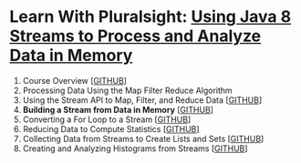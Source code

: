 # Learn With Pluralsight: [Using Java 8 Streams to Process and Analyze Data in Memory][url.course]

1. Course Overview [[GITHUB][branch.gh.main]]
2. Processing Data Using the Map Filter Reduce Algorithm
3. Using the Stream API to Map, Filter, and Reduce Data [[GITHUB][branch.gh.p3]]
4. **Building a Stream from Data in Memory** [[GITHUB][branch.gh.p4]]
5. Converting a For Loop to a Stream [[GITHUB][branch.gh.p5]]
6. Reducing Data to Compute Statistics [[GITHUB][branch.gh.p6]]
7. Collecting Data from Streams to Create Lists and Sets [[GITHUB][branch.gh.p7]]
8. Creating and Analyzing Histograms from Streams [[GITHUB][branch.gh.p8]]

[url.course]: https://app.pluralsight.com/library/courses/java-streams-process-analyze-data-memory
[branch.gh.main]: https://github.com/reinielfc/lrn-ps-java8-lambda-expressions/tree/main
[branch.gh.p1]: https://github.com/reinielfc/lrn-ps-java8-lambda-expressions/tree/1-CourseOverview 
[branch.gh.p2]: https://github.com/reinielfc/lrn-ps-java8-lambda-expressions/tree/2-ProcessingDataUsingTheMapFilterReduceAlgorithm
[branch.gh.p3]: https://github.com/reinielfc/lrn-ps-java8-lambda-expressions/tree/3-UsingTheStreamApiToMapFilterAndReduceData
[branch.gh.p4]: https://github.com/reinielfc/lrn-ps-java8-lambda-expressions/tree/4-BuildingAStreamFromDataInMemory
[branch.gh.p5]: https://github.com/reinielfc/lrn-ps-java8-lambda-expressions/tree/5-ConvertingAForLoopToAStream
[branch.gh.p6]: https://github.com/reinielfc/lrn-ps-java8-lambda-expressions/tree/6-ReducingDataToComputeStatistics
[branch.gh.p7]: https://github.com/reinielfc/lrn-ps-java8-lambda-expressions/tree/7-CollectingDataFromStreamsToCreateListsAndSets
[branch.gh.p8]: https://github.com/reinielfc/lrn-ps-java8-lambda-expressions/tree/8-CreatingAndAnalyzingHistogramsFromStreams
